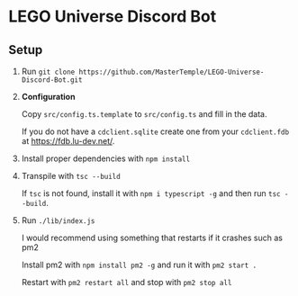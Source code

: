 # LEGO Universe Discord Bot

## Setup

1. Run `git clone https://github.com/MasterTemple/LEGO-Universe-Discord-Bot.git`
2. **Configuration**

   Copy `src/config.ts.template` to `src/config.ts` and fill in the data.

   If you do not have a `cdclient.sqlite` create one from your `cdclient.fdb` at https://fdb.lu-dev.net/.

3. Install proper dependencies with `npm install`
4. Transpile with `tsc --build`

   If `tsc` is not found, install it with `npm i typescript -g` and then run `tsc --build`.
   
6. Run `./lib/index.js`

   I would recommend using something that restarts if it crashes such as pm2

   Install pm2 with `npm install pm2 -g` and run it with `pm2 start .`

   Restart with `pm2 restart all` and stop with `pm2 stop all`
